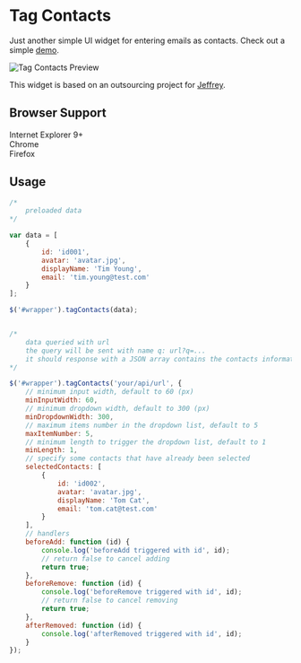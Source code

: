 # Tag Contacts

Just another simple UI widget for entering emails as contacts. Check out a simple [demo](https://rawgit.com/vilic/tag-contacts/master/demo/index.html).

![Tag Contacts Preview](https://raw.github.com/vilic/tag-contacts/master/demo/preview.png)

This widget is based on an outsourcing project for [Jeffrey](http://www.web4py.com/).

## Browser Support

Internet Explorer 9+  
Chrome  
Firefox

## Usage

```javascript
/*
    preloaded data
*/

var data = [
    {
        id: 'id001',
        avatar: 'avatar.jpg',
        displayName: 'Tim Young',
        email: 'tim.young@test.com'
    }
];

$('#wrapper').tagContacts(data);


/*
    data queried with url
    the query will be sent with name q: url?q=...
    it should response with a JSON array contains the contacts information with the same format.
*/

$('#wrapper').tagContacts('your/api/url', {
    // minimum input width, default to 60 (px)
    minInputWidth: 60,
    // minimum dropdown width, default to 300 (px)
    minDropdownWidth: 300,
    // maximum items number in the dropdown list, default to 5
    maxItemNumber: 5,
    // minimum length to trigger the dropdown list, default to 1
    minLength: 1,
    // specify some contacts that have already been selected
    selectedContacts: [
        {
            id: 'id002',
            avatar: 'avatar.jpg',
            displayName: 'Tom Cat',
            email: 'tom.cat@test.com'
        }
    ],
    // handlers
    beforeAdd: function (id) {
        console.log('beforeAdd triggered with id', id);
        // return false to cancel adding
        return true;
    },
    beforeRemove: function (id) {
        console.log('beforeRemove triggered with id', id);
        // return false to cancel removing
        return true;
    },
    afterRemoved: function (id) {
        console.log('afterRemoved triggered with id', id);
    }
});
```